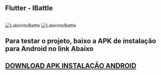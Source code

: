## Flutter - lBattle
  
<div style="display: inline_block"><br>
  <img  alt="LabirintoBattle" src="https://user-images.githubusercontent.com/55851020/187054713-9138c3be-af20-433d-a1fd-7ed62ad5ee09.gif">
  <img  alt="LabirintoBattle" src="https://user-images.githubusercontent.com/55851020/187054714-c2326c81-e621-45fb-a6c2-51e646281a96.gif">
</div>

<h2>Para testar o projeto, baixo a APK de instalação para Android no link Abaixo<h2>

<a href="https://drive.google.com/file/d/1cxyp8M4mX5KdnYXDQA-GjIihkyIJ5XiY/view?usp=sharing">DOWNLOAD APK INSTALAÇÃO ANDROID </a>
